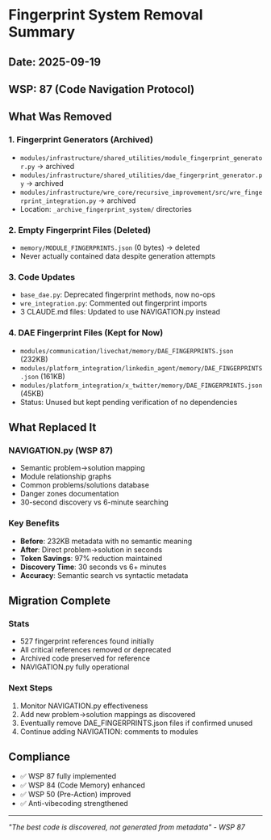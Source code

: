 # Fingerprint System Removal Summary

## Date: 2025-09-19
## WSP: 87 (Code Navigation Protocol)

## What Was Removed

### 1. Fingerprint Generators (Archived)
- `modules/infrastructure/shared_utilities/module_fingerprint_generator.py` → archived
- `modules/infrastructure/shared_utilities/dae_fingerprint_generator.py` → archived
- `modules/infrastructure/wre_core/recursive_improvement/src/wre_fingerprint_integration.py` → archived
- Location: `_archive_fingerprint_system/` directories

### 2. Empty Fingerprint Files (Deleted)
- `memory/MODULE_FINGERPRINTS.json` (0 bytes) → deleted
- Never actually contained data despite generation attempts

### 3. Code Updates
- `base_dae.py`: Deprecated fingerprint methods, now no-ops
- `wre_integration.py`: Commented out fingerprint imports
- 3 CLAUDE.md files: Updated to use NAVIGATION.py instead

### 4. DAE Fingerprint Files (Kept for Now)
- `modules/communication/livechat/memory/DAE_FINGERPRINTS.json` (232KB)
- `modules/platform_integration/linkedin_agent/memory/DAE_FINGERPRINTS.json` (161KB)
- `modules/platform_integration/x_twitter/memory/DAE_FINGERPRINTS.json` (45KB)
- Status: Unused but kept pending verification of no dependencies

## What Replaced It

### NAVIGATION.py (WSP 87)
- Semantic problem→solution mapping
- Module relationship graphs
- Common problems/solutions database
- Danger zones documentation
- 30-second discovery vs 6-minute searching

### Key Benefits
- **Before**: 232KB metadata with no semantic meaning
- **After**: Direct problem→solution in seconds
- **Token Savings**: 97% reduction maintained
- **Discovery Time**: 30 seconds vs 6+ minutes
- **Accuracy**: Semantic search vs syntactic metadata

## Migration Complete

### Stats
- 527 fingerprint references found initially
- All critical references removed or deprecated
- Archived code preserved for reference
- NAVIGATION.py fully operational

### Next Steps
1. Monitor NAVIGATION.py effectiveness
2. Add new problem→solution mappings as discovered
3. Eventually remove DAE_FINGERPRINTS.json files if confirmed unused
4. Continue adding NAVIGATION: comments to modules

## Compliance

- ✅ WSP 87 fully implemented
- ✅ WSP 84 (Code Memory) enhanced
- ✅ WSP 50 (Pre-Action) improved
- ✅ Anti-vibecoding strengthened

---

*"The best code is discovered, not generated from metadata" - WSP 87*